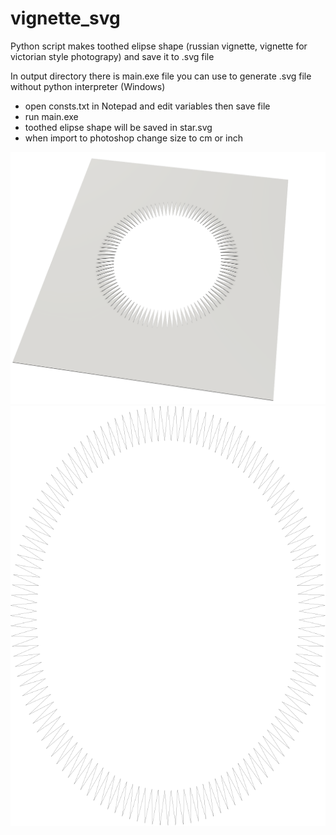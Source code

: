 # vignette_svg

Python script makes toothed elipse shape (russian vignette, vignette for victorian style photograpy) and save it to .svg file

In output directory there is main.exe file you can use to generate .svg file without python interpreter (Windows)
  - open consts.txt in Notepad and edit variables then save file
  - run main.exe
  - toothed elipse shape will be saved in star.svg
  - when import to photoshop change size to cm or inch

![alt text](https://github.com/werderes/vignette/blob/master/vignette.png?raw=true)
![#c5f015](https://github.com/werderes/vignette_svg/blob/master/star.svg)
